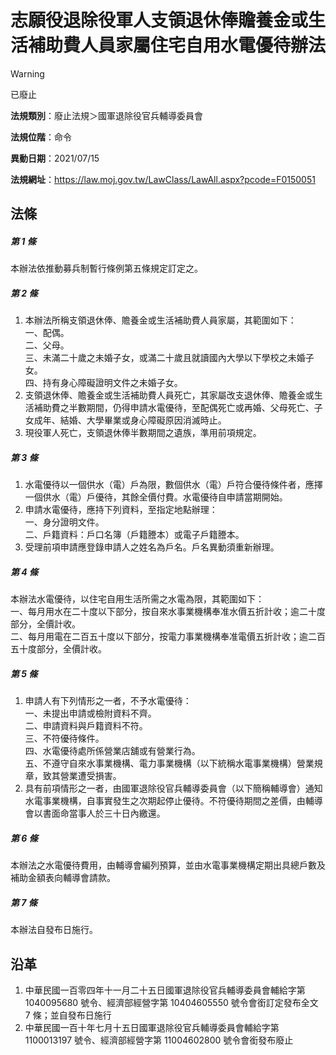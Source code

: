 # 志願役退除役軍人支領退休俸贍養金或生活補助費人員家屬住宅自用水電優待辦法


> [!WARNING]
> 已廢止


**法規類別**：廢止法規＞國軍退除役官兵輔導委員會

**法規位階**：命令

**異動日期**：2021/07/15  

**法規網址**：https://law.moj.gov.tw/LawClass/LawAll.aspx?pcode=F0150051



## 法條
##### 第 1 條
本辦法依推動募兵制暫行條例第五條規定訂定之。

##### 第 2 條
1. 本辦法所稱支領退休俸、贍養金或生活補助費人員家屬，其範圍如下：  
一、配偶。  
二、父母。  
三、未滿二十歲之未婚子女，或滿二十歲且就讀國內大學以下學校之未婚子女。  
四、持有身心障礙證明文件之未婚子女。
1. 支領退休俸、贍養金或生活補助費人員死亡，其家屬改支退休俸、贍養金或生活補助費之半數期間，仍得申請水電優待，至配偶死亡或再婚、父母死亡、子女成年、結婚、大學畢業或身心障礙原因消滅時止。
1. 現役軍人死亡，支領退休俸半數期間之遺族，準用前項規定。

##### 第 3 條
1. 水電優待以一個供水（電）戶為限，數個供水（電）戶符合優待條件者，應擇一個供水（電）戶優待，其餘全價付費。水電優待自申請當期開始。
1. 申請水電優待，應持下列資料，至指定地點辦理：  
一、身分證明文件。  
二、戶籍資料：戶口名簿（戶籍謄本）或電子戶籍謄本。
1. 受理前項申請應登錄申請人之姓名為戶名。戶名異動須重新辦理。

##### 第 4 條
本辦法水電優待，以住宅自用生活所需之水電為限，其範圍如下：  
一、每月用水在二十度以下部分，按自來水事業機構奉准水價五折計收；逾二十度部分，全價計收。  
二、每月用電在二百五十度以下部分，按電力事業機構奉准電價五折計收；逾二百五十度部分，全價計收。

##### 第 5 條
1. 申請人有下列情形之一者，不予水電優待：  
一、未提出申請或檢附資料不齊。  
二、申請資料與戶籍資料不符。  
三、不符優待條件。  
四、水電優待處所係營業店舖或有營業行為。  
五、不遵守自來水事業機構、電力事業機構（以下統稱水電事業機構）營業規章，致其營業遭受損害。
1. 具有前項情形之一者，由國軍退除役官兵輔導委員會（以下簡稱輔導會）通知水電事業機構，自事實發生之次期起停止優待。不符優待期間之差價，由輔導會以書面命當事人於三十日內繳還。

##### 第 6 條
本辦法之水電優待費用，由輔導會編列預算，並由水電事業機構定期出具總戶數及補助金額表向輔導會請款。

##### 第 7 條
本辦法自發布日施行。

## 沿革
1. 中華民國一百零四年十一月二十五日國軍退除役官兵輔導委員會輔給字第 1040095680 號令、經濟部經營字第 10404605550  號令會銜訂定發布全文 7  條；並自發布日施行
1. 中華民國一百十年七月十五日國軍退除役官兵輔導委員會輔給字第 1100013197 號令、經濟部經營字第 11004602800  號令會銜發布廢止
